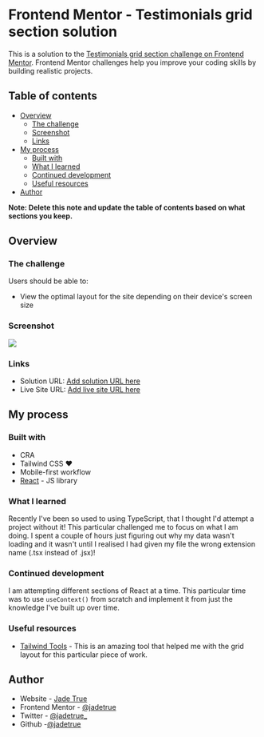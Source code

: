 # Frontend Mentor - Testimonials grid section solution

This is a solution to the [Testimonials grid section challenge on Frontend Mentor](https://www.frontendmentor.io/challenges/testimonials-grid-section-Nnw6J7Un7). Frontend Mentor challenges help you improve your coding skills by building realistic projects.

## Table of contents

- [Overview](#overview)
  - [The challenge](#the-challenge)
  - [Screenshot](#screenshot)
  - [Links](#links)
- [My process](#my-process)
  - [Built with](#built-with)
  - [What I learned](#what-i-learned)
  - [Continued development](#continued-development)
  - [Useful resources](#useful-resources)
- [Author](#author)

**Note: Delete this note and update the table of contents based on what sections you keep.**

## Overview

### The challenge

Users should be able to:

- View the optimal layout for the site depending on their device's screen size

### Screenshot

![](./images/testimonial-grid.png)

### Links

- Solution URL: [Add solution URL here](https://your-solution-url.com)
- Live Site URL: [Add live site URL here](https://your-live-site-url.com)

## My process

### Built with

- CRA
- Tailwind CSS ❤️
- Mobile-first workflow
- [React](https://reactjs.org/) - JS library

### What I learned

Recently I've been so used to using TypeScript, that I thought I'd attempt a project without it! This particular challenged me to focus on what I am doing. I spent a couple of hours just figuring out why my data wasn't loading and it wasn't until I realised I had given my file the wrong extension name (.tsx instead of .jsx)!

### Continued development

I am attempting different sections of React at a time. This particular time was to use `useContext()` from scratch and implement it from just the knowledge I've built up over time.

### Useful resources

- [Tailwind Tools](https://www.tailwind-tools.com/) - This is an amazing tool that helped me with the grid layout for this particular piece of work.

## Author

- Website - [Jade True](https://www.jadetrue.co.uk)
- Frontend Mentor - [@jadetrue](https://www.frontendmentor.io/profile/jadetrue)
- Twitter - [@jadetrue\_](https://twitter.com/jadetrue_)
- Github -[@jadetrue](https://github.com/jadetrue)
